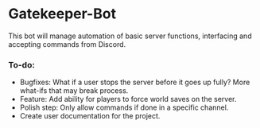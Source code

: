 # Gatekeeper-Bot

This bot will manage automation of basic server functions, interfacing and accepting commands from Discord.

### To-do: 
- Bugfixes: What if a user stops the server before it goes up fully? More what-ifs that may break process. 
- Feature: Add ability for players to force world saves on the server. 
- Polish step: Only allow commands if done in a specific channel. 
- Create user documentation for the project.
